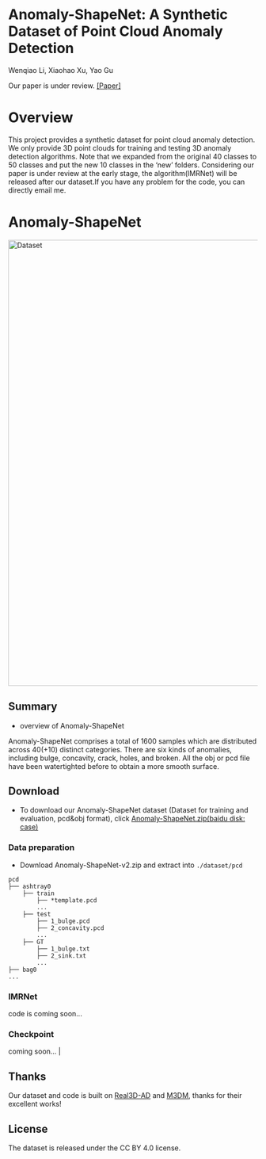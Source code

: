 # Anomaly-ShapeNet: A Synthetic Dataset of Point Cloud Anomaly Detection

Wenqiao Li, Xiaohao Xu, Yao Gu

Our paper is under review. [[Paper]](https://arxiv.org/abs/2311.14897)

# Overview
This project provides a synthetic dataset for point cloud anomaly detection. We only provide 3D point clouds for training and testing 3D anomaly detection algorithms.
Note that we expanded from the original 40 classes to 50 classes and put the new 10 classes in the ‘new’ folders.
Considering our paper is under review at the early stage, the algorithm(IMRNet) will be released after our dataset.If you have any problem for the code, you can directly email me. 


# Anomaly-ShapeNet

<img src="./docs/examples.png" width=900 alt="Dataset" align=center>


## Summary
+ overview of Anomaly-ShapeNet

Anomaly-ShapeNet comprises a total of 1600 samples which are distributed across 40(+10) distinct categories. There are six kinds of anomalies, including bulge, concavity, crack, holes, and broken. All the obj or pcd file have been watertighted before to obtain a more smooth surface.


## Download

+ To download our Anomaly-ShapeNet dataset (Dataset for training and evaluation, pcd&obj format), click [Anomaly-ShapeNet.zip(baidu disk: case)](https://pan.baidu.com/s/1Nm50WIU_jx5viozwe59HsQ?pwd=case)



### Data preparation
- Download Anomaly-ShapeNet-v2.zip and extract into `./dataset/pcd`
```
pcd
├── ashtray0
    ├── train
        ├── *template.pcd
        ...
    ├── test
        ├── 1_bulge.pcd
        ├── 2_concavity.pcd
        ...
    ├── GT
        ├── 1_bulge.txt
        ├── 2_sink.txt
        ... 
├── bag0
...
```
### IMRNet

code is coming soon...

### Checkpoint

coming soon...
                                                                                                    |
## Thanks

Our dataset and code is built on [Real3D-AD](https://github.com/eliahuhorwitz/3D-ADS) and [M3DM](https://github.com/nomewang/M3DM), thanks for their excellent works!

## License
The dataset is released under the CC BY 4.0 license.
